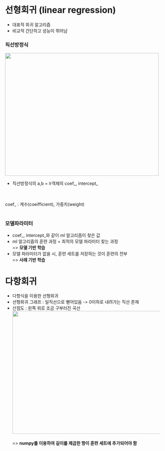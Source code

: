 # 선형회귀 (linear regression)
  - 대표적 회귀 알고리즘
  - 비교적 간단하고 성능이 뛰어남

### 직선방정식

<img src = "https://drive.google.com/uc?id=1fu9ieZJAL8rvmqMx_LXxMkzMJtwsLu-R" height = 400 width = 500>

- 직선방정식의 a,b = lr객체의 coef_, intercept_
<br>
<br>
coef_ : 계수(coeifficient), 가중치(weight)
<br>
<br>

### 모델파라미터
- coef_, intercept_와 같이 ml 알고리즘이 찾은 값
-  ml 알고리즘의 훈련 과정 = 최적의 모델 파라미터 찾는 과정 <br>
=> **모델 기반 학습**
- 모델 파라미터가 없을 시, 훈련 세트를 저장하는 것이 훈련의 전부 <br>
=> **사례 기반 학습**


# 다항회귀

- 다항식을 이용한 선형회귀
- 선형회귀 그래프 : 일직선으로 뻗어있음 -> 0이하로 내려가는 직선 존재
- 산점도 : 왼쪽 위로 조금 구부러진 곡선<br>
<img src = "https://drive.google.com/uc?id=16oJ5GKNcqoGDOTihTrorVuORwesO1m7z" height = 400 width = 500><br><br>
=> **numpy를 이용하여 길이를 제곱한 항이 훈련 세트에 추가되어야 함**
